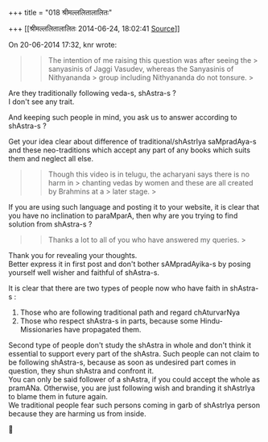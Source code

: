 +++
title = "018 श्रीमल्ललितालालितः"

+++
[[श्रीमल्ललितालालितः	2014-06-24, 18:02:41 [Source](https://groups.google.com/g/samskrita/c/aUu1UBoE_u8)]]



  

On 20-06-2014 17:32, knr wrote:  

> 
> > The intention of me raising this question was after seeing the > sanyasinis of Jaggi Vasudev, whereas the Sanyasinis of Nithyananda > group including Nithyananda do not tonsure. >
> 

Are they traditionally following veda-s, shAstra-s ?  
I don't see any trait.  
  
And keeping such people in mind, you ask us to answer according to shAstra-s ?  
  
Get your idea clear about difference of traditional/shAstrIya saMpradAya-s and these neo-traditions which accept any part of any books which suits them and neglect all else.

  
  

> 
> > 
> > Though this video is in telugu, the acharyani says there is no harm in > chanting vedas by women and these are all created by Brahmins at a > later stage. >
> 
> > 

  

If you are using such language and posting it to your website, it is clear that you have no inclination to paraMparA, then why are you trying to find solution from shAstra-s ?

  
  

> 
> > 
> > Thanks a lot to all of you who have answered my queries. >
> 
> > 

  

Thank you for revealing your thoughts.  
Better express it in first post and don't bother sAMpradAyika-s by posing yourself well wisher and faithful of shAstra-s.  
  
It is clear that there are two types of people now who have faith in shAstra-s :  
1. Those who are following traditional path and regard chAturvarNya  
2. Those who respect shAstra-s in parts, because some Hindu-Missionaries have propagated them.  
  
Second type of people don't study the shAstra in whole and don't think it essential to support every part of the shAstra. Such people can not claim to be following shAstra-s, because as soon as undesired part comes in question, they shun shAstra and confront it.  
You can only be said follower of a shAstra, if you could accept the whole as pramANa. Otherwise, you are just following wish and branding it shAstrIya to blame them in future again.  
We traditional people fear such persons coming in garb of shAstrIya person because they are harming us from inside.



